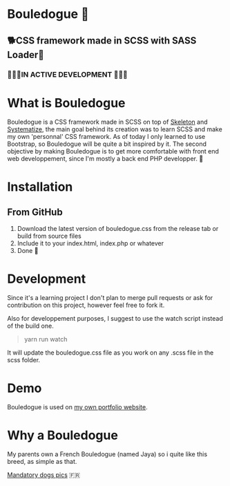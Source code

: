 # Bouledogue 🐶

## 🐕CSS framework made in SCSS with SASS Loader🐩
### 🚧👷‍♂️IN ACTIVE DEVELOPMENT 👷‍♀️🚧
# What is Bouledogue
Bouledogue is a CSS framework made in SCSS on top of [Skeleton](http://getskeleton.com) and [Systematize](https://github.com/mvasilkov/systematize), the main goal behind its creation was to learn SCSS and make my own 'personnal' CSS framework. As of today I only learned to use Bootstrap, so Bouledogue will be quite a bit inspired by it. The second objective by making Bouledogue is to get more comfortable with front end web developpement, since I'm mostly a back end PHP developper. 🐾
# Installation
## From GitHub
1. Download the latest version of bouledogue.css from the release tab or build from source files
2. Include it to your index.html, index.php or whatever
3. Done 🐶
# Development
Since it's a learning project I don't plan to merge pull requests or ask for contribution on this project, however feel free to fork it.

Also for developpement purposes, I suggest to use the watch script instead of the build one.
> yarn run watch

It will update the bouledogue.css file as you work on any .scss file in the scss folder.
# Demo 
Bouledogue is used on [my own portfolio website](https://www.playerfrais.online).

# Why a Bouledogue
My parents own a French Bouledogue (named Jaya) so i quite like this breed, as simple as that.

[Mandatory dogs pics](https://imgur.com/a/9FKcfYX)  🇫🇷
